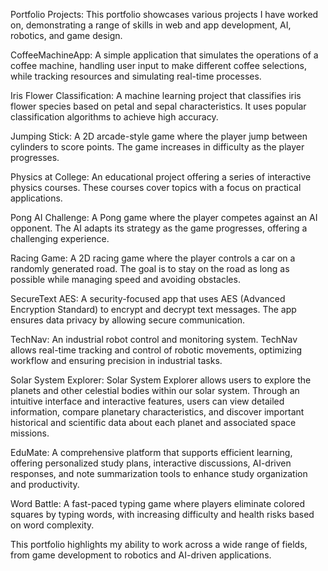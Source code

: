 Portfolio Projects:
This portfolio showcases various projects I have worked on, demonstrating a range of skills in web and app development, AI, robotics, and game design.

CoffeeMachineApp:
A simple application that simulates the operations of a coffee machine, handling user input to make different coffee selections, while tracking resources and simulating real-time processes.

Iris Flower Classification:
A machine learning project that classifies iris flower species based on petal and sepal characteristics. It uses popular classification algorithms to achieve high accuracy.

Jumping Stick:
A 2D arcade-style game where the player jump between cylinders to score points. The game increases in difficulty as the player progresses.

Physics at College:
An educational project offering a series of interactive physics courses. These courses cover topics with a focus on practical applications. 

Pong AI Challenge:
A Pong game where the player competes against an AI opponent. The AI adapts its strategy as the game progresses, offering a challenging experience.

Racing Game:
A 2D racing game where the player controls a car on a randomly generated road. The goal is to stay on the road as long as possible while managing speed and avoiding obstacles.

SecureText AES:
A security-focused app that uses AES (Advanced Encryption Standard) to encrypt and decrypt text messages. The app ensures data privacy by allowing secure communication.

TechNav:
An industrial robot control and monitoring system. TechNav allows real-time tracking and control of robotic movements, optimizing workflow and ensuring precision in industrial tasks.

Solar System Explorer:
Solar System Explorer allows users to explore the planets and other celestial bodies within our solar system. Through an intuitive interface and interactive features, users can view detailed information, compare planetary characteristics, and discover important historical and scientific data about each planet and associated space missions.

EduMate:
A comprehensive platform that supports efficient learning, offering personalized study plans, interactive discussions, AI-driven responses, and note summarization tools to enhance study organization and productivity.

Word Battle:
A fast-paced typing game where players eliminate colored squares by typing words, with increasing difficulty and health risks based on word complexity.

This portfolio highlights my ability to work across a wide range of fields, from game development to robotics and AI-driven applications.
